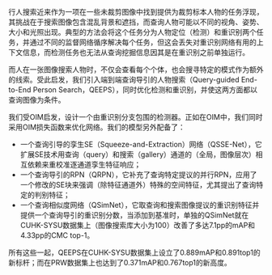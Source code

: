 行人搜索近来作为一项在一些未裁剪图像中找到提供为裁剪标本人物的任务浮现，其挑战在于搜索图像包含混乱背景和遮挡，而查询人物可能以不同的视角、姿势、大小和光照出现。典型的方法会将这个任务分为人物定位（检测）和重识别两个任务，并通过不同的监督网络循序解决每个任务，但这会丢失对重识别网络有用的上下文信息，而检测任务也无法从查询挖掘信息因其是在重识别之前单独运行。

而人在一张图像搜索人物时，不仅会查看每个个体，也会搜寻特定的模式作为额外的线索。受此启发，我们引入端到端查询导引的人物搜索（Query-guided End-to-End Person Search，QEEPS），同时优化检测和重识别，并使这两方面都以查询图像为条件。

我们受OIM启发，设计一个由重识别分支包围的检测器。正如在OIM中，我们同时采用OIM损失函数来优化网络。我们的模型另外配备了：

- 一个查询引导的孪生SE（Squeeze-and-Extraction）网络（QSSE-Net），它扩展SE技术用查询（query）和搜索（gallery）通道的（全局，图像层次）相互依赖来重校准逐通道孪生特征响应；
- 一个查询导引的RPN（QRPN），它补充了查询特定提议的并行RPN，应用了一个修改的SE块来强调（除特征通道外）特殊的空间特征，尤其提出了查询特定的判别特征；
- 一个查询相似度网络（QSimNet），它取查询和搜索图像提议的重识别特征并提供一个查询导引的重识别分数，当添加到基准时，单独的QSimNet就在CUHK-SYSU数据集上（图像搜索库大小为100）改善了多达7.1pp的mAP和4.33pp的CMC top-1。

所有这些一起，QEEPS在CUHK-SYSU数据集上设立了0.889mAP和0.891top1的新标杆；而在PRW数据集上也达到了0.371mAP和0.767top1的新高度。